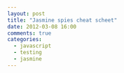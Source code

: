 ```yaml
---
layout: post
title: "Jasmine spies cheat scheet"
date: 2012-03-08 16:00
comments: true
categories:
  - javascript
  - testing
  - jasmine
---
```

